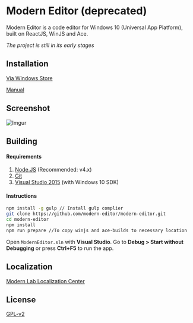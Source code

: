 # Modern Editor (deprecated)
Modern Editor is a code editor for Windows 10 (Universal App Platform), built on ReactJS, WinJS and Ace.

*The project is still in its early stages*

## Installation
[Via Windows Store](https://www.microsoft.com/store/apps/9nblggh6hbmg)

[Manual](https://github.com/modern-editor/modern-editor/releases)

## Screenshot
![Imgur](http://i.imgur.com/d1T1gWx.png)

## Building
#### Requirements
1. [Node.JS](https://nodejs.org/en/) (Recommended: v4.x)
2. [Git](https://git-scm.com/)
3. [Visual Studio 2015](https://www.visualstudio.com) (with Windows 10 SDK)

#### Instructions
```bash
npm install -g gulp // Install gulp complier
git clone https://github.com/modern-editor/modern-editor.git
cd modern-editor
npm install
npm run prepare //To copy winjs and ace-builds to necessary location
```

Open `ModernEditor.sln` with **Visual Studio**. Go to **Debug > Start without Debugging** or press **Ctrl+F5** to run the app.

## Localization
[Modern Lab Localization Center](http://localization.modernlab.xyz)

## License
[GPL-v2](https://github.com/modern-editor/modern-editor/blob/master/LICENSE)
